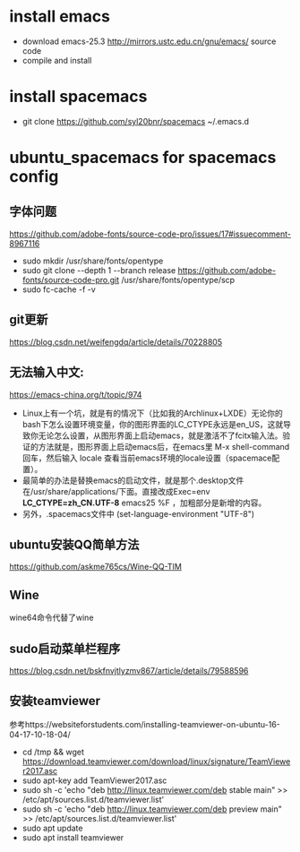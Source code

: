 # install emacs
- download emacs-25.3 http://mirrors.ustc.edu.cn/gnu/emacs/ source code
- compile and install 

# install spacemacs
- git clone https://github.com/syl20bnr/spacemacs ~/.emacs.d

# ubuntu_spacemacs for spacemacs config
## 字体问题
https://github.com/adobe-fonts/source-code-pro/issues/17#issuecomment-8967116

-  sudo mkdir /usr/share/fonts/opentype
-  sudo git clone --depth 1 --branch release https://github.com/adobe-fonts/source-code-pro.git /usr/share/fonts/opentype/scp
-  sudo fc-cache -f -v

## git更新
https://blog.csdn.net/weifengdq/article/details/70228805

## 无法输入中文: 
https://emacs-china.org/t/topic/974
- Linux上有一个坑，就是有的情况下（比如我的Archlinux+LXDE）无论你的bash下怎么设置环境变量，你的图形界面的LC_CTYPE永远是en_US，这就导致你无论怎么设置，从图形界面上启动emacs，就是激活不了fcitx输入法。验证的方法就是，图形界面上启动emacs后，在emacs里 M-x shell-command 回车，然后输入 locale 查看当前emacs环境的locale设置（spacemace配置）。
- 最简单的办法是替换emacs的启动文件，就是那个.desktop文件 在/usr/share/applications/下面。直接改成Exec=env **LC_CTYPE=zh_CN.UTF-8** emacs25 %F ，加粗部分是新增的内容。
- 另外，.spacemacs文件中  (set-language-environment "UTF-8")
## ubuntu安装QQ简单方法 
https://github.com/askme765cs/Wine-QQ-TIM
## Wine
wine64命令代替了wine
## sudo启动菜单栏程序
https://blog.csdn.net/bskfnvjtlyzmv867/article/details/79588596
## 安装teamviewer
参考https://websiteforstudents.com/installing-teamviewer-on-ubuntu-16-04-17-10-18-04/
- cd /tmp && wget https://download.teamviewer.com/download/linux/signature/TeamViewer2017.asc
- sudo apt-key add TeamViewer2017.asc
- sudo sh -c 'echo "deb http://linux.teamviewer.com/deb stable main" >> /etc/apt/sources.list.d/teamviewer.list'
- sudo sh -c 'echo "deb http://linux.teamviewer.com/deb preview main" >> /etc/apt/sources.list.d/teamviewer.list'
- sudo apt update
- sudo apt install teamviewer

